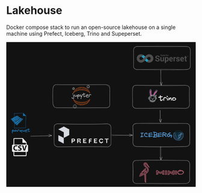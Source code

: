 # Lakehouse 

Docker compose stack to run an open-source lakehouse on a single machine using Prefect, Iceberg, Trino and Supeperset.

![](/docs/lakehouse.png)



